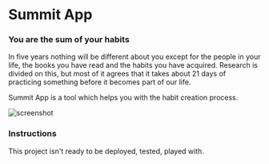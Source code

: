 Summit App
==========

### You are the sum of your habits
In five years nothing will be different about you except for the people in your life, the books you have read and the habits you have acquired. Research is divided on this, but most of it agrees that it takes about 21 days of practicing something before it becomes part of our life.

Summit App is a tool which helps you with the habit creation process.

![screenshot](http://i.imgur.com/UBz0oM0.jpg)

### Instructions
This project isn't ready to be deployed, tested, played with.